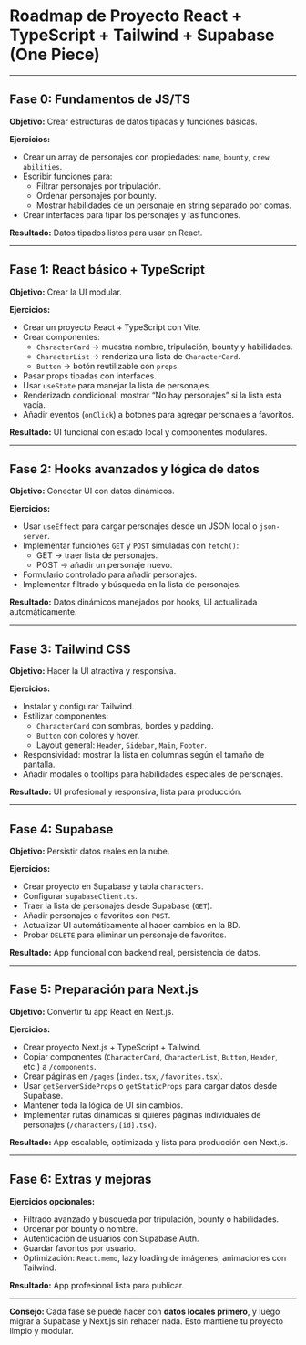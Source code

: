 # Roadmap de Proyecto React + TypeScript + Tailwind + Supabase (One Piece)

---

## Fase 0: Fundamentos de JS/TS
**Objetivo:** Crear estructuras de datos tipadas y funciones básicas.

**Ejercicios:**
- Crear un array de personajes con propiedades: `name`, `bounty`, `crew`, `abilities`.
- Escribir funciones para:
  - Filtrar personajes por tripulación.
  - Ordenar personajes por bounty.
  - Mostrar habilidades de un personaje en string separado por comas.
- Crear interfaces para tipar los personajes y las funciones.

**Resultado:** Datos tipados listos para usar en React.

---

## Fase 1: React básico + TypeScript
**Objetivo:** Crear la UI modular.

**Ejercicios:**
- Crear un proyecto React + TypeScript con Vite.
- Crear componentes:
  - `CharacterCard` → muestra nombre, tripulación, bounty y habilidades.
  - `CharacterList` → renderiza una lista de `CharacterCard`.
  - `Button` → botón reutilizable con `props`.
- Pasar props tipadas con interfaces.
- Usar `useState` para manejar la lista de personajes.
- Renderizado condicional: mostrar “No hay personajes” si la lista está vacía.
- Añadir eventos (`onClick`) a botones para agregar personajes a favoritos.

**Resultado:** UI funcional con estado local y componentes modulares.

---

## Fase 2: Hooks avanzados y lógica de datos
**Objetivo:** Conectar UI con datos dinámicos.

**Ejercicios:**
- Usar `useEffect` para cargar personajes desde un JSON local o `json-server`.
- Implementar funciones `GET` y `POST` simuladas con `fetch()`:
  - GET → traer lista de personajes.
  - POST → añadir un personaje nuevo.
- Formulario controlado para añadir personajes.
- Implementar filtrado y búsqueda en la lista de personajes.

**Resultado:** Datos dinámicos manejados por hooks, UI actualizada automáticamente.

---

## Fase 3: Tailwind CSS
**Objetivo:** Hacer la UI atractiva y responsiva.

**Ejercicios:**
- Instalar y configurar Tailwind.
- Estilizar componentes:
  - `CharacterCard` con sombras, bordes y padding.
  - `Button` con colores y hover.
  - Layout general: `Header`, `Sidebar`, `Main`, `Footer`.
- Responsividad: mostrar la lista en columnas según el tamaño de pantalla.
- Añadir modales o tooltips para habilidades especiales de personajes.

**Resultado:** UI profesional y responsiva, lista para producción.

---

## Fase 4: Supabase
**Objetivo:** Persistir datos reales en la nube.

**Ejercicios:**
- Crear proyecto en Supabase y tabla `characters`.
- Configurar `supabaseClient.ts`.
- Traer la lista de personajes desde Supabase (`GET`).
- Añadir personajes o favoritos con `POST`.
- Actualizar UI automáticamente al hacer cambios en la BD.
- Probar `DELETE` para eliminar un personaje de favoritos.

**Resultado:** App funcional con backend real, persistencia de datos.

---

## Fase 5: Preparación para Next.js
**Objetivo:** Convertir tu app React en Next.js.

**Ejercicios:**
- Crear proyecto Next.js + TypeScript + Tailwind.
- Copiar componentes (`CharacterCard`, `CharacterList`, `Button`, `Header`, etc.) a `/components`.
- Crear páginas en `/pages` (`index.tsx`, `/favorites.tsx`).
- Usar `getServerSideProps` o `getStaticProps` para cargar datos desde Supabase.
- Mantener toda la lógica de UI sin cambios.
- Implementar rutas dinámicas si quieres páginas individuales de personajes (`/characters/[id].tsx`).

**Resultado:** App escalable, optimizada y lista para producción con Next.js.

---

## Fase 6: Extras y mejoras
**Ejercicios opcionales:**
- Filtrado avanzado y búsqueda por tripulación, bounty o habilidades.
- Ordenar por bounty o nombre.
- Autenticación de usuarios con Supabase Auth.
- Guardar favoritos por usuario.
- Optimización: `React.memo`, lazy loading de imágenes, animaciones con Tailwind.

**Resultado:** App profesional lista para publicar.

---


**Consejo:** Cada fase se puede hacer con **datos locales primero**, y luego migrar a Supabase y Next.js sin rehacer nada. Esto mantiene tu proyecto limpio y modular.

